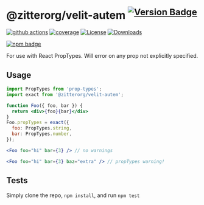 # @zitterorg/velit-autem <sup>[![Version Badge][npm-version-svg]][package-url]</sup>

[![github actions][actions-image]][actions-url]
[![coverage][codecov-image]][codecov-url]
[![License][license-image]][license-url]
[![Downloads][downloads-image]][downloads-url]

[![npm badge][npm-badge-png]][package-url]

For use with React PropTypes. Will error on any prop not explicitly specified.

## Usage

```jsx
import PropTypes from 'prop-types';
import exact from '@zitterorg/velit-autem';

function Foo({ foo, bar }) {
  return <div>{foo}{bar}</div>
}
Foo.propTypes = exact({
  foo: PropTypes.string,
  bar: PropTypes.number,
});

<Foo foo="hi" bar={3} /> // no warnings

<Foo foo="hi" bar={3} baz="extra" /> // propTypes warning!
```

## Tests
Simply clone the repo, `npm install`, and run `npm test`

[package-url]: https://npmjs.org/package/@zitterorg/velit-autem
[npm-version-svg]: http://versionbadg.es/ljharb/@zitterorg/velit-autem.svg
[deps-svg]: https://david-dm.org/ljharb/@zitterorg/velit-autem.svg
[deps-url]: https://david-dm.org/ljharb/@zitterorg/velit-autem
[dev-deps-svg]: https://david-dm.org/ljharb/@zitterorg/velit-autem/dev-status.svg
[dev-deps-url]: https://david-dm.org/ljharb/@zitterorg/velit-autem#info=devDependencies
[npm-badge-png]: https://nodei.co/npm/@zitterorg/velit-autem.png?downloads=true&stars=true
[license-image]: http://img.shields.io/npm/l/@zitterorg/velit-autem.svg
[license-url]: LICENSE
[downloads-image]: http://img.shields.io/npm/dm/@zitterorg/velit-autem.svg
[downloads-url]: http://npm-stat.com/charts.html?package=@zitterorg/velit-autem
[codecov-image]: https://codecov.io/gh/ljharb/@zitterorg/velit-autem/branch/main/graphs/badge.svg
[codecov-url]: https://app.codecov.io/gh/ljharb/@zitterorg/velit-autem/
[actions-image]: https://img.shields.io/endpoint?url=https://github-actions-badge-u3jn4tfpocch.runkit.sh/ljharb/@zitterorg/velit-autem
[actions-url]: https://github.com/zitterorg/velit-autem/actions
